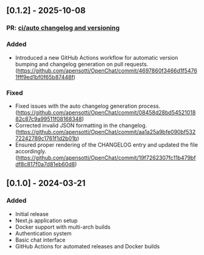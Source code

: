 ## [0.1.2] - 2025-10-08

### PR: [ ci/auto changelog and versioning](https://github.com/apensotti/OpenChat/pull/7)

### Added
- Introduced a new GitHub Actions workflow for automatic version bumping and changelog generation on pull requests. (https://github.com/apensotti/OpenChat/commit/4697860f3466d1f54761fff9ed1bf0f65b87448f)

### Fixed
- Fixed issues with the auto changelog generation process. (https://github.com/apensotti/OpenChat/commit/08458d28bd5452101882c87c9a99511f08168348)
- Corrected invalid JSON formatting in the changelog. (https://github.com/apensotti/OpenChat/commit/aa1a25a9bfe090bf53272242789c1761f1d2b01b)
- Ensured proper rendering of the CHANGELOG entry and updated the file accordingly. (https://github.com/apensotti/OpenChat/commit/19f7262307fc11b479bfdf8c817f0a7d81eb60d8)

## [0.1.0] - 2024-03-21

### Added
- Initial release
- Next.js application setup
- Docker support with multi-arch builds
- Authentication system
- Basic chat interface
- GitHub Actions for automated releases and Docker builds
